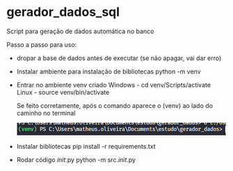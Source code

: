 # gerador_dados_sql
Script para geração de dados automática no banco

Passo a passo para uso:

- dropar a base de dados antes de executar (se não apagar, vai dar erro)

- Instalar ambiente para instalação de bibliotecas
    python -m venv

- Entrar no ambiente venv criado
    Windows - cd venv/Scripts/activate
    Linux - source venv/bin/activate

    Se feito corretamente, após o comando aparece o (venv) ao lado do caminho no terminal

    ![Alt text](image.png)

- Instalar bibliotecas
    pip install -r requirements.txt

- Rodar código _init_.py
    python -m src._init_.py